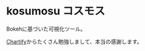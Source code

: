 # kosumosu コスモス



Bokehに基づいた可視化ツール。

[Chartify](https://github.com/spotify/chartify)からたくさん勉強しまして、本当の感謝します。
